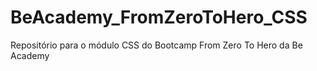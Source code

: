 # BeAcademy_FromZeroToHero_CSS
Repositório para o módulo CSS do Bootcamp From Zero To Hero da Be Academy
